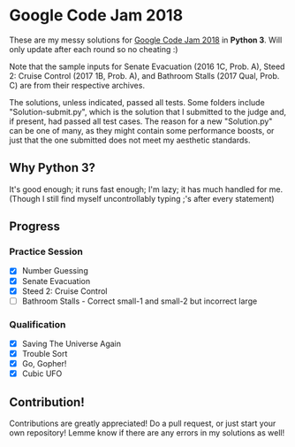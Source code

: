 # Google Code Jam 2018
These are my messy solutions for
[Google Code Jam 2018](https://codejam.withgoogle.com/2018/) in **Python 3**.
Will only update after each round so no cheating :)

Note that the sample inputs for Senate Evacuation (2016 1C, Prob. A), Steed 2:
Cruise Control (2017 1B, Prob. A), and Bathroom Stalls (2017 Qual, Prob. C) are
from their respective archives.

The solutions, unless indicated, passed all tests. Some folders include
"Solution-submit.py", which is the solution that I submitted to the judge and,
if present, had passed all test cases. The reason for a new "Solution.py" can
be one of many, as they might contain some performance boosts, or just that
the one submitted does not meet my aesthetic standards.

## Why Python 3?
It's good enough; it runs fast enough; I'm lazy; it has much handled for me.
(Though I still find myself uncontrollably typing ;'s after every statement)

## Progress
### Practice Session
- [x] Number Guessing
- [x] Senate Evacuation
- [x] Steed 2: Cruise Control
- [ ] Bathroom Stalls - Correct small-1 and small-2 but incorrect large

### Qualification
- [x] Saving The Universe Again
- [x] Trouble Sort
- [x] Go, Gopher!
- [x] Cubic UFO

## Contribution!
Contributions are greatly appreciated! Do a pull request, or just start your
own repository! Lemme know if there are any errors in my solutions as well!

